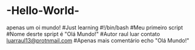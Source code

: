 # -Hello-World-
apenas um oi mundo!
#Just learning 
#!/bin/bash
#Meu primeiro script
#Nome desrte spript é "Olá Mundo!"
#Autor raul luar contato <luarraul13@protnmail.com>
#Apenas mais comentário
echo "Olá Mundo!"
